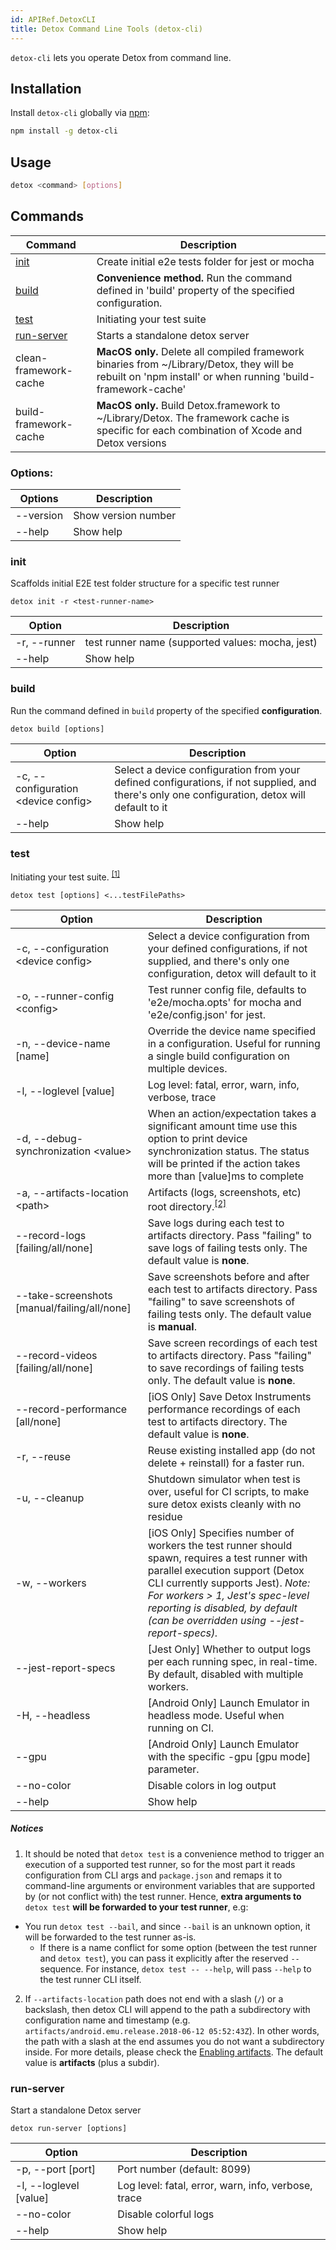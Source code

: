 ```yaml
---
id: APIRef.DetoxCLI
title: Detox Command Line Tools (detox-cli)
---
```


`detox-cli` lets you operate Detox from command line.

## Installation

Install `detox-cli` globally via [npm](http://npmjs.org/detox-cli):

```sh
npm install -g detox-cli
```

## Usage

```sh
detox <command> [options] 
```

## Commands

| Command | Description |
| --- | --- |
| [init](#init)              | Create initial e2e tests folder for jest or mocha |
| [build](#build)            | **Convenience method.** Run the command defined in 'build' property of the specified configuration. |
| [test](#test)              | Initiating your test suite |
| [run-server](#run-server)  | Starts a standalone detox server |
| clean-framework-cache      | **MacOS only.** Delete all compiled framework binaries from ~/Library/Detox, they will be rebuilt on 'npm install' or when running 'build-framework-cache'
| build-framework-cache      | **MacOS only.** Build Detox.framework to ~/Library/Detox. The framework cache is specific for each combination of Xcode and Detox versions

### Options:

| Options | Description |
| --- | --- |
| --version | Show version number |
| --help | Show help |

### init

Scaffolds initial E2E test folder structure for a specific test runner

`detox init -r <test-runner-name>`

| Option                          | Description |
| ---                             | --- |
| -r, --runner <test-runner-name> | test runner name (supported values: mocha, jest) |
| --help                          | Show help |

### build

Run the command defined in `build` property of the specified **configuration**.

`detox build [options]`

| Option | Description |
| --- | --- |
| -c, --configuration \<device config\> |  Select a device configuration from your defined configurations, if not supplied, and there's only one configuration, detox will default to it |
| --help                                | Show help |

### test

Initiating your test suite. <sup>[[1]](#notice-passthrough)</sup>

`detox test [options] <...testFilePaths>`

| Option                                        | Description |
| ---                                           | --- |
| -c, --configuration \<device config\>         | Select a device configuration from your defined configurations, if not supplied, and there's only one configuration, detox will default to it |
| -o, --runner-config \<config\>                | Test runner config file, defaults to 'e2e/mocha.opts' for mocha and 'e2e/config.json' for jest. |
| -n, --device-name [name]                      | Override the device name specified in a configuration. Useful for running a single build configuration on multiple devices. |
| -l, --loglevel [value]                        | Log level: fatal, error, warn, info, verbose, trace |
| -d, --debug-synchronization \<value\>         | When an action/expectation takes a significant amount time use this option to print device synchronization status. The status will be printed if the action takes more than [value]ms to complete |
| -a, --artifacts-location \<path\>             | Artifacts (logs, screenshots, etc) root directory.<sup>[[2]](#notice-artifacts)</sup> |
| --record-logs [failing/all/none]              | Save logs during each test to artifacts directory. Pass "failing" to save logs of failing tests only. The default value is **none**. |
| --take-screenshots [manual/failing/all/none]  | Save screenshots before and after each test to artifacts directory. Pass "failing" to save screenshots of failing tests only. The default value is **manual**. |
| --record-videos [failing/all/none]            | Save screen recordings of each test to artifacts directory. Pass "failing" to save recordings of failing tests only. The default value is **none**. |
| --record-performance [all/none]               | [iOS Only] Save Detox Instruments performance recordings of each test to artifacts directory. The default value is **none**. |
| -r, --reuse                                   | Reuse existing installed app (do not delete + reinstall) for a faster run. |
| -u, --cleanup                                 | Shutdown simulator when test is over, useful for CI scripts, to make sure detox exists cleanly with no residue |
| -w, --workers                                 | [iOS Only] Specifies number of workers the test runner should spawn, requires a test runner with parallel execution support (Detox CLI currently supports Jest). *Note: For workers > 1, Jest's spec-level reporting is disabled, by default (can be overridden using --jest-report-specs).* |
| --jest-report-specs | [Jest Only] Whether to output logs per each running spec, in real-time. By default, disabled with multiple workers. |
| -H, --headless                                | [Android Only] Launch Emulator in headless mode. Useful when running on CI. |
| --gpu                                         | [Android Only] Launch Emulator with the specific -gpu [gpu mode] parameter. |
| --no-color                                    | Disable colors in log output |
| --help                                        | Show help |

##### Notices

1. <a name="notice-passthrough">It</a> should be noted that `detox test` is a convenience method to trigger an execution
of a supported test runner, so for the most part it reads configuration from CLI args and `package.json` and remaps it
to command-line arguments or environment variables that are supported by (or not conflict with) the test runner.
Hence, **extra arguments to** `detox test` **will be forwarded to your test runner**, e.g:
  * You run `detox test --bail`, and since `--bail` is an unknown option, it will be forwarded to the test runner as-is.
    * If there is a name conflict for some option (between the test runner and `detox test`), you can pass it explicitly
      after the reserved `--` sequence. For instance, `detox test -- --help`, will pass `--help` to the test runner CLI
      itself.
  
2. <a name="notice-artifacts">If</a> `--artifacts-location` path does not end with a slash (`/`) or a backslash, then detox CLI will append to the
path a subdirectory with configuration name and timestamp (e.g. `artifacts/android.emu.release.2018-06-12 05:52:43Z`).
In other words, the path with a slash at the end assumes you do not want a subdirectory inside.
For more details, please check the [Enabling artifacts](APIRef.Artifacts.md#artifacts).
The default value is **artifacts** (plus a subdir). 

### run-server

Start a standalone Detox server

`detox run-server [options]`

| Option                 | Description                                         |
| --- | --- |
| -p, --port [port]      | Port number (default: 8099) |
| -l, --loglevel [value] | Log level: fatal, error, warn, info, verbose, trace |
| --no-color             | Disable colorful logs |
| --help                 | Show help |



